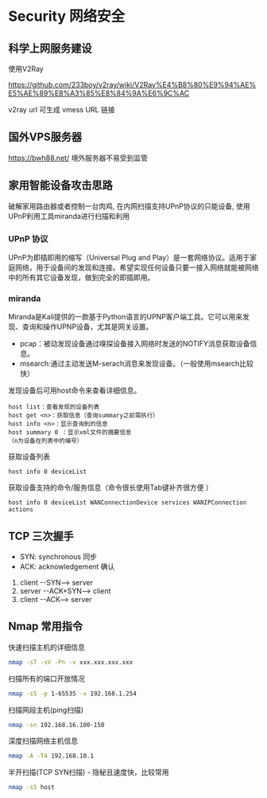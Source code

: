 # Security 网络安全

## 科学上网服务建设

使用V2Ray 

https://github.com/233boy/v2ray/wiki/V2Ray%E4%B8%80%E9%94%AE%E5%AE%89%E8%A3%85%E8%84%9A%E6%9C%AC

v2ray url 可生成 vmess URL 链接

## 国外VPS服务器

https://bwh88.net/  境外服务器不易受到监管

## 家用智能设备攻击思路

破解家用路由器或者控制一台肉鸡, 在内网扫描支持UPnP协议的只能设备, 使用UPnP利用工具miranda进行扫描和利用

### UPnP 协议

UPnP为即插即用的缩写（Universal Plug and Play）是一套网络协议。适用于家庭网络，用于设备间的发现和连接。希望实现任何设备只要一接入网络就能被网络中的所有其它设备发现，做到完全的即插即用。

### miranda 
Miranda是Kali提供的一款基于Python语言的UPNP客户端工具。它可以用来发现、查询和操作UPNP设备，尤其是网关设置。

* pcap：被动发现设备通过嗅探设备接入网络时发送的NOTIFY消息获取设备信息。
* msearch:通过主动发送M-serach消息来发现设备。（一般使用msearch比较快）

发现设备后可用host命令来查看详细信息。
```
host list：查看发现的设备列表
host get <n>：获取信息（查询summary之前需执行）
host info <n>：显示查询到的信息
host summary 0 ：显示xml文件的摘要信息
（n为设备在列表中的编号）
```

获取设备列表
```
host info 0 deviceList
```
获取设备支持的命令/服务信息（命令很长使用Tab键补齐很方便 ）
```
host info 0 deviceList WANConnectionDevice services WANIPConnection actions
```


## TCP 三次握手

* SYN: synchronous 同步
* ACK: acknowledgement 确认

1. client --SYN--> server
2. server --ACK+SYN--> client
3. client --ACK--> server

## Nmap 常用指令

快速扫描主机的详细信息
```sh
nmap -sT -sV -Pn -v xxx.xxx.xxx.xxx
```

扫描所有的端口开放情况
```sh
nmap -sS -p 1-65535 -v 192.168.1.254
```

扫描网段主机(ping扫描)
```sh
nmap -sn 192.168.16.100-150
```

深度扫描网络主机信息
```sh
nmap -A -T4 192.168.10.1
```

半开扫描(TCP SYN扫描) - 隐秘且速度快，比较常用
```sh
nmap -sS host
```
